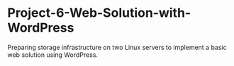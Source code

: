 # Project-6-Web-Solution-with-WordPress
Preparing storage infrastructure on two Linux servers to implement a basic web solution using WordPress. 
